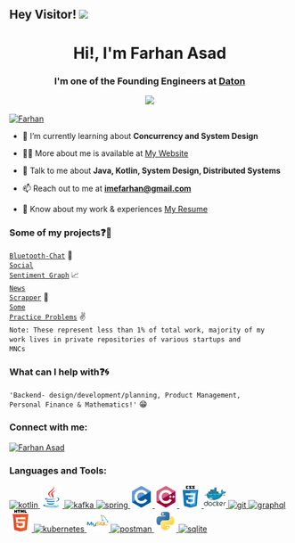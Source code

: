 ## Hey Visitor! <img src="https://raw.githubusercontent.com/iampavangandhi/iampavangandhi/master/gifs/Hi.gif" width="30px">

<h1 align="center">Hi!, I'm Farhan Asad</h1>
<!--h3 align="center">I'm one of the Founding Engineers at <a href="https://sarasanalytics.com/daton" target="_blank"> <img src="https://github.com/imefarhan/imefarhan/blob/0a2eb429d297c5d0ac469a312dd57a44e328112d/daton_logo.svg" style="background-color:white;padding:20px;" alt="Saras Analytics" width="40" height="40"/> </a> </h3-->

<h3 align="center">I'm one of the Founding Engineers at <a href="https://sarasanalytics.com/daton">Daton</a></h3>

<p align="center">
  <img src="https://github.com/imefarhan/imefarhan/blob/217ed70753ac672f80edbeda1064480b9ccf4104/FarhanBanner.gif"/>
</p>

<p align="left"> <a href="https://twitter.com/andOnIMust" target="blank"><img src="https://img.shields.io/twitter/follow/Farhan?logo=twitter&style=for-the-badge" alt="Farhan" /></a> </p>

- 🌱 I’m currently learning about **Concurrency and System Design**

- 👨‍💻 More about me is available at [My Website](https://imefarhan.github.io/)

- 💬 Talk to me about **Java, Kotlin, System Design, Distributed Systems**

- 📫 Reach out to me at **imefarhan@gmail.com**

- 📄 Know about my work & experiences [My Resume](https://drive.google.com/file/d/1iPoGf1mVrXLP0sCFe22IbwuTMzE4ZW_K/view?usp=sharing)

### Some of my projects:question::rocket:
<code>[Bluetooth-Chat](https://github.com/imefarhan/Bluetooth-Chat)</code> :email:     
<code>[Social Sentiment Graph](https://github.com/imefarhan/Social-Sentiment-Graphs)</code> :chart_with_upwards_trend:  
<code>[News Scrapper](https://github.com/imefarhan/News-Scrapper)</code> :scroll:  
<code>[Some Practice Problems](https://github.com/imefarhan/Practice-Problems)</code> :v:  
<code>Note: These represent less than 1% of total work, majority of my work lives in private repositories of various startups and MNCs</code>

### What can I help with:question::cyclone:
<code>'Backend- design/development/planning, Product Management, Personal Finance & Mathematics!'</code> :grin:

<h3 align="left">Connect with me:</h3>
<p align="left">
<a href="https://www.linkedin.com/in/imefarhan/" target="blank"><img align="center" src="https://github.com/melanieshi0120/melanieshi0120/blob/master/linkedin.ico" alt="Farhan Asad" height="30" width="80" /></a>
</p>

<h3 align="left">Languages and Tools:</h3>
<p align="left">

<a href="https://kotlinlang.org" target="_blank"> <img src="https://www.vectorlogo.zone/logos/kotlinlang/kotlinlang-icon.svg" alt="kotlin" width="40" height="40"/> </a> 
<a href="https://www.java.com" target="_blank"> <img src="https://raw.githubusercontent.com/devicons/devicon/master/icons/java/java-original.svg" alt="java" width="40" height="40"/> </a> 
<a href="https://kafka.apache.org/" target="_blank"> <img src="https://www.vectorlogo.zone/logos/apache_kafka/apache_kafka-icon.svg" alt="kafka" width="40" height="40"/> </a> 
<a href="https://spring.io/" target="_blank"> <img src="https://www.vectorlogo.zone/logos/springio/springio-icon.svg" alt="spring" width="40" height="40"/> </a> 
<a href="https://www.cprogramming.com/" target="_blank"> <img src="https://raw.githubusercontent.com/devicons/devicon/master/icons/c/c-original.svg" alt="c" width="40" height="40"/> </a> 
<a href="https://www.w3schools.com/cpp/" target="_blank"> <img src="https://raw.githubusercontent.com/devicons/devicon/master/icons/cplusplus/cplusplus-original.svg" alt="cplusplus" width="40" height="40"/> </a> 
<a href="https://www.w3schools.com/css/" target="_blank"> <img src="https://raw.githubusercontent.com/devicons/devicon/master/icons/css3/css3-original-wordmark.svg" alt="css3" width="40" height="40"/> </a> 
<a href="https://www.docker.com/" target="_blank"> <img src="https://raw.githubusercontent.com/devicons/devicon/master/icons/docker/docker-original-wordmark.svg" alt="docker" width="40" height="40"/> </a> 
<a href="https://git-scm.com/" target="_blank"> <img src="https://www.vectorlogo.zone/logos/git-scm/git-scm-icon.svg" alt="git" width="40" height="40"/> </a> 
<a href="https://graphql.org" target="_blank"> <img src="https://www.vectorlogo.zone/logos/graphql/graphql-icon.svg" alt="graphql" width="40" height="40"/> </a> 
<a href="https://www.w3.org/html/" target="_blank"> <img src="https://raw.githubusercontent.com/devicons/devicon/master/icons/html5/html5-original-wordmark.svg" alt="html5" width="40" height="40"/> </a> 
<a href="https://kubernetes.io" target="_blank"> <img src="https://www.vectorlogo.zone/logos/kubernetes/kubernetes-icon.svg" alt="kubernetes" width="40" height="40"/> </a> 
<a href="https://www.mysql.com/" target="_blank"> <img src="https://raw.githubusercontent.com/devicons/devicon/master/icons/mysql/mysql-original-wordmark.svg" alt="mysql" width="40" height="40"/> </a> 
<a href="https://postman.com" target="_blank"> <img src="https://www.vectorlogo.zone/logos/getpostman/getpostman-icon.svg" alt="postman" width="40" height="40"/> </a> 
<a href="https://www.python.org" target="_blank"> <img src="https://raw.githubusercontent.com/devicons/devicon/master/icons/python/python-original.svg" alt="python" width="40" height="40"/> </a> 
<a href="https://www.sqlite.org/" target="_blank"> <img src="https://www.vectorlogo.zone/logos/sqlite/sqlite-icon.svg" alt="sqlite" width="40" height="40"/> </a> </p>
